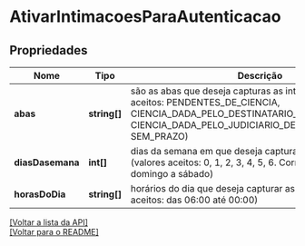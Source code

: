 # AtivarIntimacoesParaAutenticacao

## Propriedades
Nome | Tipo | Descrição | Notas
------------ | ------------- | ------------- | -------------
**abas** | **string[]** | são as abas que deseja capturas as intimações (valores aceitos: PENDENTES_DE_CIENCIA, CIENCIA_DADA_PELO_DESTINATARIO_DENTRO_DO_PRAZO, CIENCIA_DADA_PELO_JUDICIARIO_DENTRO_DO_PRAZO e SEM_PRAZO) | [obrigatório] 
**diasDasemana** | **int[]** | dias da semana em que deseja capturar as intimações (valores aceitos: 0, 1, 2, 3, 4, 5, 6. Correspondendo de domingo a sábado) | [obrigatório] 
**horasDoDia** | **string[]** | horários do dia que deseja capturar as intimações (valores aceitos: das 06:00 até 00:00) | [obrigatório] 

[[Voltar a lista da API]](../../../README.md#Documentação-para-os-Endpoints-da-API)    
[[Voltar para o README]](../../../README.md#Intima.ai---SDK-PHP)
